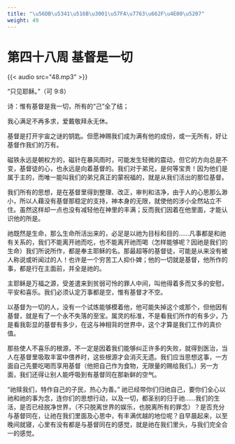 ```yaml
---
title: "\u56DB\u5341\u516B\u3001\u57FA\u7763\u662F\u4E00\u5207"
weight: 49
---
```


# 第四十八周 基督是一切

{{< audio src="48.mp3" >}}


“只见耶稣。”（可 9:8）

诗：惟有基督是我一切，所有的“己”全了结；

我心满足不再多求，爱戴敬拜永无休。

基督是打开宇宙之谜的钥匙。但愿神赐我们成为满有他的成份，或一无所有，好让基督作我们的万有。

磁铁永远是朝权方的，磁针在暴风雨时，可能发生轻微的震动，但它的方向总是不变，基督徒的心，也永远是向着基督的。我们对于弟兄，是何等宝贵！因为他们是属于主的，而唯一能叫我们的弟兄真正的蒙祝福的，就是从我们活出的那位基督。

我们所有的思想，是在基督里得到整理、改正，审判和洁净，由于人的心思那么渺小，所以人藉没有基督那稳定的支持，神本身的无限，就使他的涉小全然站立不住。虽然这样却一点也没有减轻他在神里的丰满；反而我们因着在他里面，才能认识他的所是。

祂既然是生命，那么生命所活出来的，必足是以祂为目标和目的……凡事都是和祂有关系的，我们不能离开祂而吃，也不能离开祂而喝（怎样能够呢？因祂是我们的生命）我们所说所作，都是奉主耶稣的名。那最超等的基督徒，可能是从来没有被人称说或听闻过的人！也许是一个穷苦工人抑仆婢；他的一切就是基督，他所作的事，都是行在主面前，并全是祂的。

主耶稣是万福之源，受差遣来到贫弱可怜的罪人中间，叫他得着多而又多的安慰，平安和喜乐。我们必须认定万事都是空，惟有基督才不空。

以基督为一切的人，没有一个试炼能够模着他，他可能失掉这个或那个，但他因有基督，就是有了一个永不失落的至宝。属灵的标准，不是看我们所作的有多少，乃是看我彰显的基督有多少，在这与神相背的世界中，这个才算是我们工作的真价值。

那些使人不喜乐的根源，不一定是因着我们能够纠正许多的失败，就得到医治，当人在基督里吸取丰富中偎养时，这些根源才会消灭无遗。我们应当思想这事，一方面自己先要吃喝而享用基督（他把自己作为食物，无限量的赐给我们。）另一方面，我们还得让别人能呼吸到有基督同在那新鲜的空气。

“祂赎我们，特作自己的子民，热心为善。” 祂已经带你们归祂自己，要你们全心以祂和祂的事为念，连你们的思想行动，以及一切，都圣别的归于祂……我们的生活，是否已经脱净世界，（不只脱离世界的娱乐，也脱离所有的罪念）？是否充分与基督同在，让祂在我们里面及心思中，有丰满优越的地位呢？自早晨起来，以至晚间就寝，心里有没有都是与基督同在的感觉，就是祂在我们里头，与我们完全合一的感觉。